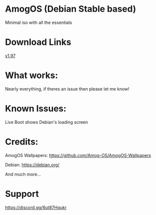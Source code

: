 # AmogOS (Debian Stable based)
Minimal iso with all the essentials

# Download Links
[v1.97]([https://filebin.net/ngd1vae0ff6brn2g](https://github.com/techtimefor/AmogOS-Debian/releases/tag/1.97))


# What works:
Nearly everything, if theres an issue then please let me know!

# Known Issues:
Live Boot shows Debian's loading screen

# Credits:
AmogOS Wallpapers: https://github.com/Amog-OS/AmogOS-Wallpapers

Debian: https://debian.org/

And much more…

# Support
https://discord.gg/6ut87Hqukr
